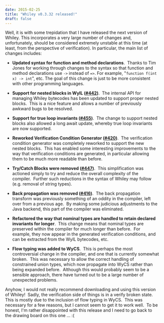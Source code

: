 ```yaml
---
date: 2015-02-25
title: "Whiley v0.3.32 released!"
draft: false
---
```


Well, it is with some trepidation that I have released the next version of Whiley. This incorporates a very large number of changes and, unfortunately, should be considered extremely unstable at this time (at least, from the perspective of verification). In particular, the main list of changes includes:
   * **Updated syntax for function and method declarations**.  Thanks to Tim Jones for working through changes to the syntax so that function and method declarations use `->` instead of `=>`. For example, "`function f(int x) -> int`", etc. The goal of this change is just to be more consistent with other programming languages.

   * **Support for nested blocks in WyIL ([#442](https://github.com/Whiley/WhileyCompiler/issues/442))**.  The internal API for managing Whiley bytecodes has been updated to support proper nested blocks.  This is a nice feature and allows a number of previously awkward bugs to be resolved.

   * **Support for true loop invariants ([#455](https://github.com/Whiley/WhileyCompiler/issues/455))**.  The change to support nested blocks also allowed a long await update, whereby true loop invariants are now supported.

   * **Reworked Verification Condition Generator ([#420](https://github.com/Whiley/WhileyCompiler/issues/420))**.  The verification condition generator was completely reworked to support the new nested blocks.  This has enabled some interesting improvements to the way that verification conditions are generated, in particular allowing them to be much more readable than before.

   * **Try/Catch Blocks were removed ([#447](https://github.com/Whiley/WhileyCompiler/issues/447))**.  This simplification was actioned simply to try and reduce the overall complexity of the compiler.  Further such reductions in the syntax of Whiley may follow (e.g. removal of string types).

   * **Back propagation was removed ([#416](https://github.com/Whiley/WhileyCompiler/issues/416))**.  The back propagation transform was previously something of an oddity in the compiler, left over from a previous age.  By making some judicious adjustments to the Java backend, this part of the compiler was eliminated.

   * **Refactored the way that nominal types are handled to retain declared invariants for longer**.  This change means that nominal types are preserved within the compiler for much longer than before.  For example, they now appear in the generated verification conditions, and can be extracted from the WyIL bytecodes, etc.

   * **Flow typing was added to WyCS**.  This is perhaps the most controversial change in the compiler, and one that is currently somewhat broken.  This was necessary to allow the correct handling of constrained union types, which now propagate into WyCS rather than being expanded before.  Although this would probably seem to be a sensible approach, there have turned out to be a large number of unexpected problems.


Anyhow, I would not really recommend downloading and using this version of Whiley!  Sadly, the verification side of things is in a verify broken state.  This is mostly due to the inclusion of flow typing in WyCS.  This was necessary for a few reasons, but I cannot seem to get it to work well.  To be honest, I'm rather disappointed with this release and I need to go back to the drawing board on this one ... :(
